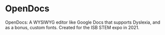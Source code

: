 # OpenDocs

OpenDocs: A WYSIWYG editor like Google Docs that supports Dyslexia, and as a bonus, custom fonts.
Created for the ISB STEM expo in 2021.
